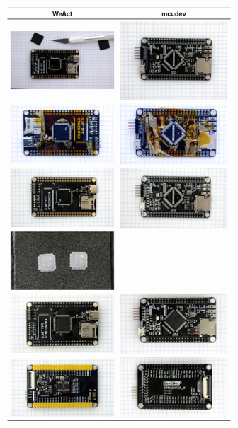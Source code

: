 | WeAct | mcudev |
|--- | ---|
| [![](weact_01.jpg)](weact_01.jpg) | [![](mcudev_01.jpg)](mcudev_01.jpg) |
| [![](weact_02.jpg)](weact_02.jpg) | [![](mcudev_02.jpg)](mcudev_02.jpg) |
| [![](weact_03.jpg)](weact_03.jpg) | [![](mcudev_03.jpg)](mcudev_03.jpg) |
| [![](new_chips.jpg)](new_chips.jpg) | |
| [![](weact_04.jpg)](weact_04.jpg) | [![](mcudev_04.jpg)](mcudev_04.jpg) |
| [![](weact_05.jpg)](weact_05.jpg) | [![](mcudev_05.jpg)](mcudev_05.jpg) |
